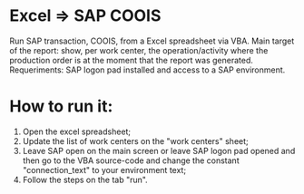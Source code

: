 # Excel => SAP COOIS
 Run SAP transaction, COOIS, from a Excel spreadsheet via VBA.
 Main target of the report: show, per work center, the operation/activity where the production order is at the moment that the report was generated.
 Requeriments: SAP logon pad installed and access to a SAP environment.
# How to run it:
 1) Open the excel spreadsheet;
 2) Update the list of work centers on the "work centers" sheet;
 3) Leave SAP open on the main screen or leave SAP logon pad opened and then go to the VBA source-code and change the constant "connection_text" to your environment text;
 4) Follow the steps on the tab "run".
